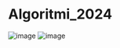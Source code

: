 # Algoritmi_2024
![image](https://github.com/smihai16/Algoritmi_2024/assets/84975488/1fc2eb01-b0bc-49b9-b9f2-883111931a42) ![image](https://github.com/smihai16/Algoritmi_2024/assets/84975488/eb98a123-d150-4882-825e-33c0b149401b)

